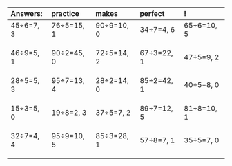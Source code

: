 | Answers: | practice | makes | perfect | ! |
| :--- | :--- | :--- | :--- | :--- |
| 45÷6=7, 3 | 76÷5=15, 1 | 90÷9=10, 0 | 34÷7=4, 6 | 65÷6=10, 5 | 
|   |   |   |   |   | 
|   |   |   |   |   | 
|   |   |   |   |   | 
| 46÷9=5, 1 | 90÷2=45, 0 | 72÷5=14, 2 | 67÷3=22, 1 | 47÷5=9, 2 | 
|   |   |   |   |   | 
|   |   |   |   |   | 
|   |   |   |   |   | 
| 28÷5=5, 3 | 95÷7=13, 4 | 28÷2=14, 0 | 85÷2=42, 1 | 40÷5=8, 0 | 
|   |   |   |   |   | 
|   |   |   |   |   | 
|   |   |   |   |   | 
| 15÷3=5, 0 | 19÷8=2, 3 | 37÷5=7, 2 | 89÷7=12, 5 | 81÷8=10, 1 | 
|   |   |   |   |   | 
|   |   |   |   |   | 
|   |   |   |   |   | 
| 32÷7=4, 4 | 95÷9=10, 5 | 85÷3=28, 1 | 57÷8=7, 1 | 35÷5=7, 0 | 
|   |   |   |   |   | 
|   |   |   |   |   | 
|   |   |   |   |   | 
